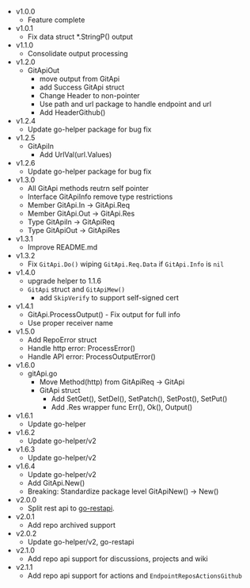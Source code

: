 - v1.0.0
  - Feature complete
- v1.0.1
  - Fix data struct *.StringP() output
- v1.1.0
  - Consolidate output processing
- v1.2.0
  - GitApiOut
    - move output from GitApi
    - add Success
    GitApi struct
    - Change Header to non-pointer
    - Use path and url package to handle endpoint and url
    - Add HeaderGithub()
- v1.2.4
  - Update go-helper package for bug fix
- v1.2.5
  - GitApiIn
    - Add UrlVal(url.Values)
- v1.2.6
  - Update go-helper package for bug fix
- v1.3.0
  - All GitApi methods reutrn self pointer
  - Interface GitApiInfo remove type restrictions
  - Member GitApi.In -> GitApi.Req
  - Member GitApi.Out -> GitApi.Res
  - Type GitApiIn -> GitApiReq
  - Type GitApiOut -> GitApiRes
- v1.3.1
  - Improve README.md
- v1.3.2
  - Fix `GitApi.Do()` wiping `GitApi.Req.Data` if `GitApi.Info` is `nil`
- v1.4.0
  - upgrade helper to 1.1.6
  - `GitApi` struct and `GitApiMew()`
    - add `SkipVerify` to support self-signed cert
- v1.4.1
  - GitApi.ProcessOutput() - Fix output for full info
  - Use proper receiver name
- v1.5.0
  - Add RepoError struct
  - Handle http error: ProcessError()
  - Handle API error: ProcessOutputError()
- v1.6.0
  - gitApi.go
    - Move Method(http) from GitApiReq -> GitApi
    - GitApi struct
      - Add SetGet(), SetDel(), SetPatch(), SetPost(), SetPut()
      - Add .Res wrapper func Err(), Ok(), Output()
- v1.6.1
  - Update go-helper
- v1.6.2
  - Update go-helper/v2
- v1.6.3
  - Update go-helper/v2
- v1.6.4
  - Update go-helper/v2
  - Add GitApi.New()
  - Breaking: Standardize package level GitApiNew() -> New()
- v2.0.0
  - Split rest api to [go-restapi](https://github.com/J-Siu/go-restapi).
- v2.0.1
  - Add repo archived support
- v2.0.2
  - Update go-helper/v2, go-restapi
- v2.1.0
  - Add repo api support for discussions, projects and wiki
- v2.1.1
  - Add repo api support for actions and `EndpointReposActionsGithub`
